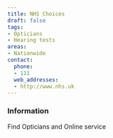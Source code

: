 ```yaml
---
title: NHS Choices
draft: false
tags:
- Opticians
- Hearing tests
areas:
- Nationwide
contact:
  phone:
  - 111
  web_addresses:
  - http://www.nhs.uk
---
```


### Information
Find Opticians
 and Online service

